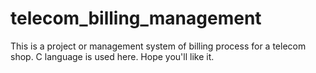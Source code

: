 # telecom_billing_management
This is a project or management system of billing process for a telecom shop. C language is used here. Hope you'll like it.
